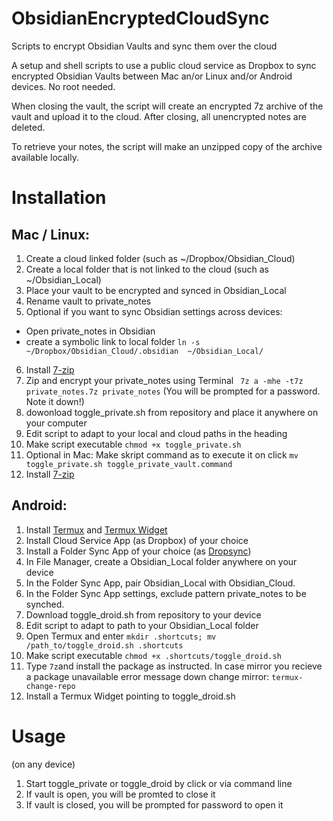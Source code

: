 # ObsidianEncryptedCloudSync
Scripts to encrypt Obsidian Vaults and sync them over the cloud

A setup and shell scripts to use a public cloud service as Dropbox to sync encrypted Obsidian Vaults between Mac an/or Linux and/or Android devices. No root needed.

When closing the vault, the script will create an encrypted 7z archive of the vault and upload it to the cloud. After closing, all unencrypted notes are deleted. 

To retrieve your notes, the script will make an unzipped copy of the archive available locally. 

# Installation

## Mac / Linux:
1. Create a cloud linked folder (such as ~/Dropbox/Obsidian_Cloud)
2. Create a local folder that is not linked to the cloud (such as ~/Obsidian_Local)
3. Place your vault to be encrypted and synced in Obsidian_Local
4. Rename vault to private_notes
5. Optional if you want to sync Obsidian settings across devices: 
- Open private_notes in Obsidian 
- create a symbolic link to local folder ```ln -s ~/Dropbox/Obsidian_Cloud/.obsidian  ~/Obsidian_Local/ ```
6. Install [7-zip](https://www.7-zip.org/download.html) 
7. Zip and encrypt your private_notes using Terminal ``` 7z a -mhe -t7z private_notes.7z private_notes```
(You will be prompted for a password. Note it down!)	
8. dowonload  toggle_private.sh from repository and place it anywhere on your  computer
9. Edit script to adapt to your local and cloud paths in the heading
10. Make script executable  ```chmod +x toggle_private.sh ```
11. Optional in Mac: Make skript command as to execute it on click ```mv toggle_private.sh toggle_private_vault.command```
12. Install [7-zip](https://www.7-zip.org/download.html) 

## Android:
1. Install [Termux](https://github.com/termux/termux-app) and [Termux Widget](https://github.com/termux/termux-widget) 
2. Install Cloud Service App (as Dropbox) of your choice
3. Install a Folder Sync App of your choice (as [Dropsync](https://play.google.com/store/apps/details?id=com.ttxapps.dropsync&hl=de&gl=US))
3. In File Manager, create a Obsidian_Local folder anywhere on your device
4. In the Folder Sync App, pair Obsidian_Local with Obsidian_Cloud.
5. In the Folder Sync App settings, exclude pattern private_notes to be synched. 
6. Download toggle_droid.sh from repository to your device
7. Edit script to adapt to path to your Obsidian_Local folder 
8. Open Termux and enter ```mkdir .shortcuts; mv /path_to/toggle_droid.sh .shortcuts```
9. Make script executable  ```chmod +x .shortcuts/toggle_droid.sh ```
10. Type ```7z```and install the package as instructed. In case mirror you recieve a package unavailable error message down change mirror:  ```termux-change-repo```
11. Install a Termux Widget pointing to toggle_droid.sh

# Usage
(on any device) 
1. Start toggle_private or toggle_droid by click or via command line
2. If vault is open, you will be promted to close it
3. If vault is closed, you will be prompted for password to open it
